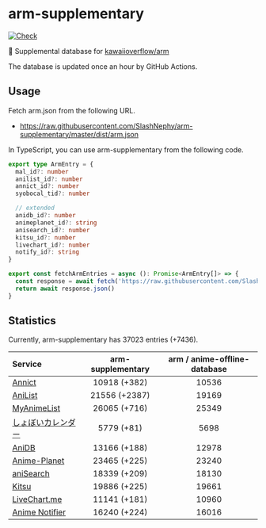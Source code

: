 # arm-supplementary

[![Check](https://github.com/SlashNephy/arm-supplementary/actions/workflows/check-node.yml/badge.svg)](https://github.com/SlashNephy/arm-supplementary/actions/workflows/check-node.yml)

💊 Supplemental database for [kawaiioverflow/arm](https://github.com/kawaiioverflow/arm)

The database is updated once an hour by GitHub Actions.

## Usage

Fetch arm.json from the following URL.

- https://raw.githubusercontent.com/SlashNephy/arm-supplementary/master/dist/arm.json

In TypeScript, you can use arm-supplementary from the following code.

```TypeScript
export type ArmEntry = {
  mal_id?: number
  anilist_id?: number
  annict_id?: number
  syobocal_tid?: number

  // extended
  anidb_id?: number
  animeplanet_id?: string
  anisearch_id?: number
  kitsu_id?: number
  livechart_id?: number
  notify_id?: string
}

export const fetchArmEntries = async (): Promise<ArmEntry[]> => {
  const response = await fetch('https://raw.githubusercontent.com/SlashNephy/arm-supplementary/master/dist/arm.json')
  return await response.json()
}
```

## Statistics

Currently, arm-supplementary has 37023 entries (+7436).

| Service                                     | arm-supplementary | arm / anime-offline-database |
| :------------------------------------------ | :---------------: | :--------------------------: |
| [Annict](https://annict.com)                |   10918 (+382)    |            10536             |
| [AniList](https://anilist.co)               |   21556 (+2387)   |            19169             |
| [MyAnimeList](https://myanimelist.net)      |   26065 (+716)    |            25349             |
| [しょぼいカレンダー](https://cal.syoboi.jp) |    5779 (+81)     |             5698             |
| [AniDB](https://anidb.net)                  |   13166 (+188)    |            12978             |
| [Anime-Planet](https://anime-planet.com)    |   23465 (+225)    |            23240             |
| [aniSearch](https://anisearch.com)          |   18339 (+209)    |            18130             |
| [Kitsu](https://kitsu.io)                   |   19886 (+225)    |            19661             |
| [LiveChart.me](https://livechart.me)        |   11141 (+181)    |            10960             |
| [Anime Notifier](https://notify.moe)        |   16240 (+224)    |            16016             |
